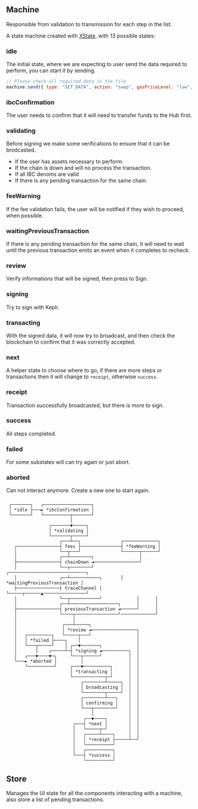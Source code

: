 ## Machine

Responsible from validation to transmission for each step in the list.

A state machine created with [XState](https://xstate.js.org), with 13 possible states:

### idle

The initial state, where we are expecting to user send the data required to perform, you can start it by sending.

```js
// Please check all required data in the file
machine.send({ type: "SET_DATA", action: "swap", gasPriceLevel: "low", steps: [], ... })
```

### ibcConfirmation

The user needs to confirm that it will need to transfer funds to the Hub first.

### validating

Before signing we make some verifications to ensure that it can be brodcasted.

- If the user has assets necessary to perform.
- If the chain is down and will no process the transaction.
- If all IBC denoms are valid
- If there is any pending transaction for the same chain.

### feeWarning

If the fee validation fails, the user will be notified if they wish to proceed, when possible.

### waitingPreviousTransaction

If there is any pending transaction for the same chain, it will need to wait until the previous transaction emits an event when it completes to recheck.

### review

Verify informations that will be signed, then press to Sign.

### signing

Try to sign with Keplr.

### transacting

With the signed data, it will now try to broadcast, and then check the blockchain to confirm that it was correctly accepted.

### next

A helper state to choose where to go, if there are more steps or transactions then it will change to `receipt`, otherwise `success`.

### receipt

Transaction successfully broadcasted, but there is more to sign.

### success

All steps completed.

### failed

For some substates will can try again or just abort.

### aborted

Can not interact anymore. Create a new one to start again.

###

     ┌───────┐   ┌──────────────────┐
     │ *idle ├───► *ibcConfirmation │
     └───────┘   └──────────┬───────┘
                            │
                    ┌───────▼─────┐
                    │ *validating │
                    └───────┬─────┘
                        ┌───┴──┐               ┌─────────────┐
       ┌────────────────┤ fees ├───────────────┤ *feeWarning │
       │                └──┬───┘               └──────┬──────┘
       │                ┌──┴────────┐                 │
       ├────────────────┤ chainDown ◄─────────────────┘
       │                └──┬────────┘          ┌─────────────────────────────┐
       │                ┌──┴───────────┐       │ *waitingPreviousTransaction │
       ├────────────────┤ traceChannel │       └─────┬──────▲────────────────┘
       │                └──┬───────────┘             │      │
       │                ┌──┴──────────────────┐      │      │
       ├────────────────┤ previousTransaction ◄──────┘      │
       │                └────┬────────────────┘─────────────┘
       │                     │
       │                 ┌───┴─────┐
       │                 │ *review ◄─────────────────┐
       │   ┌─────────┐   └─────┬───┘                 │
       │   │ *failed ├────┐    │                     │
       │   └───┬─────┘    │ ┌──▼───────┐             │
       │       │    ┌─────┴─┤ *signing ◄──────────┐  │
       │   ┌───▼────▼─┐     └───┬──────┘          │  │
       └───► *aborted │         │                 │  │
           └──────────┘     ┌───▼──────────┐      │  │
                            │ *transacting │      │  │
                            └────────────┬─┘      │  │
                                ┌────────┴─────┐  │  │
                                │ broadcasting │  │  │
                                └────────┬─────┘  │  │
                                ┌────────┴───┐    │  │
                                │ confirming │    │  │
                                └───┬────────┘    │  │
                                    │             │  │
                                 ┌──▼────┐        │  │
                             ┌───┤ *next │        │  │
                             │   └─────┬─┘        │  │
                             │   ┌─────┴────┐     │  │
                             │   │ *receipt ├─────┴──┘
                             │   └──────────┘
                             │   ┌──────────┐
                             └───┤ *success │
                                 └──────────┘

## Store

Manages the UI state for all the components interacting with a machine, also store a list of pending transactions.
